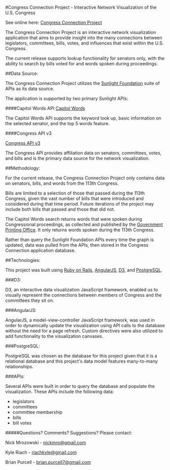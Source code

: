 #Congress Connection Project - Interactive Network Visualization of the U.S. Congress

See online here: [Congress Connection Project](http://ccproject.herokuapp.com)

The Congress Connection Project is an interactive network visualization application that aims to provide insight into the many connections between legislators, committees, bills, votes, and influences that exist within the U.S. Congress.  

The current release supports lookup functionality for senators only, with the ability to search by bills voted for and words spoken during proceedings.


##Data Source:

The Congress Connection Project utilizes the [Sunlight Foundation](http://sunlightfoundation.com/) suite of APIs as its data source.

The application is supported by two primary Sunlight APIs:

####Capitol Words API
[Capitol Words](http://sunlightlabs.github.io/Capitol-Words/)

The Capitol Words API supports the keyword look up, basic information on the selected senator, and the top 5 words feature.

####Congress API v3

[Congress API v3](https://sunlightlabs.github.io/congress/)

The Congress API provides affiliation data on senators, committees, votes, and bills and is the primary data source for the network visualization.

##Methodology:

For the current release, the Congress Connection Project only contains data on senators, bills, and words from the 113th Congress. 

Bills are limited to a selection of those that passed during the 113th Congress, given the vast number of bills that were introduced and considered during that time period. Future iterations of the project may include both bills that passed and those that did not.

The Capitol Words search returns words that were spoken during Congressional proceedings, as collected and published by the [Government Printing Office](http://www.gpo.gov/). It only returns words spoken during the 113th Congress.

Rather than query the Sunlight Foundation APIs every time the graph is updated, data was pulled from the APIs, then stored in the Congress Connection application database.

##Technologies:

This project was built using [Ruby on Rails](http://rubyonrails.org/), [AngularJS](https://angularjs.org/), [D3](http://d3js.org/), and [PostgreSQL](http://www.postgresql.org/).

###D3:

D3, an interactive data visualization JavaScript framework, enabled us to visually represent the connections between members of Congress and the committees they sit on.

###AngularJS:

AngularJS, a model-view-controller JavaScript framework, was used in order to dynamically update the visualization using API calls to the database without the need for a page refresh. Custom directives were also utilized to add functionality to the visualization canvases.

###PostgreSQL:

PostgreSQL was chosen as the database for this project given that it is a relational database and this project's data model features many-to-many relationships.

###APIs:

Several APIs were built in order to query the database and populate the visualization. These APIs include the following data:

* legislators
* committees
* committee membership
* bills
* bill votes

#####Questions? Comments? Suggestions? Please contact:

Nick Mrozowski - [nickmro@gmail.com](mailto:nickmro@gmail.com)

Kyle Riach - [riachkyle@gmail.com](mailto:riachkyle@gmail.com)

Brian Purcell - [brian.purcell7@gmail.com](mailto:brian.purcell7@gmail.com)
